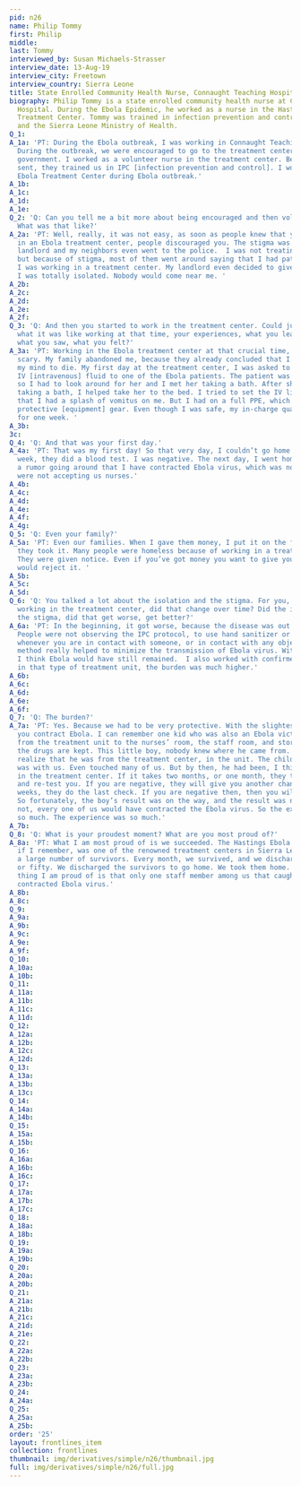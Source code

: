 ```yaml
---
pid: n26
name: Philip Tommy
first: Philip
middle: 
last: Tommy
interviewed_by: Susan Michaels-Strasser
interview_date: 13-Aug-19
interview_city: Freetown
interview_country: Sierra Leone
title: State Enrolled Community Health Nurse, Connaught Teaching Hospital
biography: Philip Tommy is a state enrolled community health nurse at Connaught Teaching
  Hospital. During the Ebola Epidemic, he worked as a nurse in the Hastings Ebola
  Treatment Center. Tommy was trained in infection prevention and control by the WHO
  and the Sierra Leone Ministry of Health.
Q_1: 
A_1a: 'PT: During the Ebola outbreak, I was working in Connaught Teaching Hospital.
  During the outbreak, we were encouraged to go to the treatment center to help the
  government. I worked as a volunteer nurse in the treatment center. Before we were
  sent, they trained us in IPC [infection prevention and control]. I worked at Hastings
  Ebola Treatment Center during Ebola outbreak.'
A_1b: 
A_1c: 
A_1d: 
A_1e: 
Q_2: 'Q: Can you tell me a bit more about being encouraged and then volunteering?
  What was that like?'
A_2a: 'PT: Well, really, it was not easy, as soon as people knew that you were working
  in an Ebola treatment center, people discouraged you. The stigma was painful. My
  landlord and my neighbors even went to the police.  I was not treating any patients,
  but because of stigma, most of them went around saying that I had patients because
  I was working in a treatment center. My landlord even decided to give me notice.
  I was totally isolated. Nobody would come near me. '
A_2b: 
A_2c: 
A_2d: 
A_2e: 
A_2f: 
Q_3: 'Q: And then you started to work in the treatment center. Could just describe
  what it was like working at that time, your experiences, what you learned, anything,
  what you saw, what you felt?'
A_3a: 'PT: Working in the Ebola treatment center at that crucial time, it was very
  scary. My family abandoned me, because they already concluded that I had made up
  my mind to die. My first day at the treatment center, I was asked to go and give
  IV [intravenous] fluid to one of the Ebola patients. The patient was not in a bed,
  so I had to look around for her and I met her taking a bath. After she finished
  taking a bath, I helped take her to the bed. I tried to set the IV line and saw
  that I had a splash of vomitus on me. But I had on a full PPE, which is the personal
  protective [equipment] gear. Even though I was safe, my in-charge quarantined me
  for one week. '
A_3b: 
3c: 
Q_4: 'Q: And that was your first day.'
A_4a: 'PT: That was my first day! So that very day, I couldn’t go home. After one
  week, they did a blood test. I was negative. The next day, I went home. There was
  a rumor going around that I have contracted Ebola virus, which was not true. People
  were not accepting us nurses.'
A_4b: 
A_4c: 
A_4d: 
A_4e: 
A_4f: 
A_4g: 
Q_5: 'Q: Even your family?'
A_5a: 'PT: Even our families. When I gave them money, I put it on the floor before
  they took it. Many people were homeless because of working in a treatment center.
  They were given notice. Even if you’ve got money you want to give your family, they
  would reject it. '
A_5b: 
A_5c: 
A_5d: 
Q_6: 'Q: You talked a lot about the isolation and the stigma. For you, as a nurse
  working in the treatment center, did that change over time? Did the isolation and
  the stigma, did that get worse, get better?'
A_6a: 'PT: In the beginning, it got worse, because the disease was out of control.
  People were not observing the IPC protocol, to use hand sanitizer or wash your hands
  whenever you are in contact with someone, or in contact with any object. This IPC
  method really helped to minimize the transmission of Ebola virus. Without this sensitization,
  I think Ebola would have still remained.  I also worked with confirmed cases, and
  in that type of treatment unit, the burden was much higher.'
A_6b: 
A_6c: 
A_6d: 
A_6e: 
A_6f: 
Q_7: 'Q: The burden?'
A_7a: 'PT: Yes. Because we had to be very protective. With the slightest mistake,
  you contract Ebola. I can remember one kid who was also an Ebola victim. He escaped
  from the treatment unit to the nurses’ room, the staff room, and storeroom where
  the drugs are kept. This little boy, nobody knew where he came from. We failed to
  realize that he was from the treatment center, in the unit. The child came in and
  was with us. Even touched many of us. But by then, he had been, I think, two months
  in the treatment center. If it takes two months, or one month, they take your sample
  and re-test you. If you are negative, they will give you another chance. After two
  weeks, they do the last check. If you are negative then, then you will be discharged.
  So fortunately, the boy’s result was on the way, and the result was negative. If
  not, every one of us would have contracted the Ebola virus. So the experience was
  so much. The experience was so much.'
A_7b: 
Q_8: 'Q: What is your proudest moment? What are you most proud of?'
A_8a: 'PT: What I am most proud of is we succeeded. The Hastings Ebola Treatment Center,
  if I remember, was one of the renowned treatment centers in Sierra Leone. We discharged
  a large number of survivors. Every month, we survived, and we discharged about forty
  or fifty. We discharged the survivors to go home. We took them home. And the other
  thing I am proud of is that only one staff member among us that caught Ebola virus,
  contracted Ebola virus.'
A_8b: 
A_8c: 
Q_9: 
A_9a: 
A_9b: 
A_9c: 
A_9e: 
A_9f: 
Q_10: 
A_10a: 
A_10b: 
Q_11: 
A_11a: 
A_11b: 
A_11c: 
A_11d: 
Q_12: 
A_12a: 
A_12b: 
A_12c: 
A_12d: 
Q_13: 
A_13a: 
A_13b: 
A_13c: 
Q_14: 
A_14a: 
A_14b: 
Q_15: 
A_15a: 
A_15b: 
Q_16: 
A_16a: 
A_16b: 
A_16c: 
Q_17: 
A_17a: 
A_17b: 
A_17c: 
Q_18: 
A_18a: 
A_18b: 
Q_19: 
A_19a: 
A_19b: 
Q_20: 
A_20a: 
A_20b: 
Q_21: 
A_21a: 
A_21b: 
A_21c: 
A_21d: 
A_21e: 
Q_22: 
A_22a: 
A_22b: 
Q_23: 
A_23a: 
A_23b: 
Q_24: 
A_24a: 
Q_25: 
A_25a: 
A_25b: 
order: '25'
layout: frontlines_item
collection: frontlines
thumbnail: img/derivatives/simple/n26/thumbnail.jpg
full: img/derivatives/simple/n26/full.jpg
---
```


